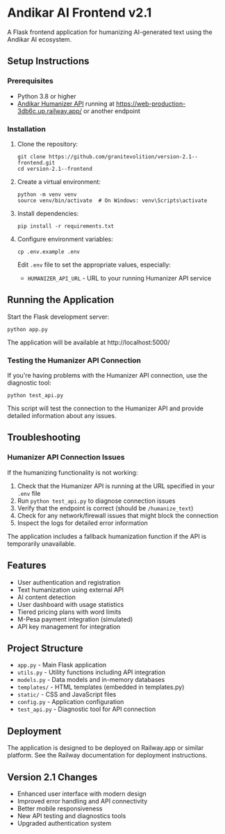 # Andikar AI Frontend v2.1

A Flask frontend application for humanizing AI-generated text using the Andikar AI ecosystem.

## Setup Instructions

### Prerequisites
- Python 3.8 or higher
- [Andikar Humanizer API](https://github.com/granitevolition/text-humanizer-api) running at https://web-production-3db6c.up.railway.app/ or another endpoint

### Installation

1. Clone the repository:
   ```
   git clone https://github.com/granitevolition/version-2.1--frontend.git
   cd version-2.1--frontend
   ```

2. Create a virtual environment:
   ```
   python -m venv venv
   source venv/bin/activate  # On Windows: venv\Scripts\activate
   ```

3. Install dependencies:
   ```
   pip install -r requirements.txt
   ```

4. Configure environment variables:
   ```
   cp .env.example .env
   ```
   Edit `.env` file to set the appropriate values, especially:
   - `HUMANIZER_API_URL` - URL to your running Humanizer API service

## Running the Application

Start the Flask development server:
```
python app.py
```

The application will be available at http://localhost:5000/

### Testing the Humanizer API Connection

If you're having problems with the Humanizer API connection, use the diagnostic tool:

```
python test_api.py
```

This script will test the connection to the Humanizer API and provide detailed information about any issues.

## Troubleshooting

### Humanizer API Connection Issues

If the humanizing functionality is not working:

1. Check that the Humanizer API is running at the URL specified in your `.env` file
2. Run `python test_api.py` to diagnose connection issues
3. Verify that the endpoint is correct (should be `/humanize_text`)
4. Check for any network/firewall issues that might block the connection
5. Inspect the logs for detailed error information

The application includes a fallback humanization function if the API is temporarily unavailable.

## Features

- User authentication and registration
- Text humanization using external API
- AI content detection
- User dashboard with usage statistics
- Tiered pricing plans with word limits
- M-Pesa payment integration (simulated)
- API key management for integration

## Project Structure

- `app.py` - Main Flask application
- `utils.py` - Utility functions including API integration
- `models.py` - Data models and in-memory databases
- `templates/` - HTML templates (embedded in templates.py)
- `static/` - CSS and JavaScript files
- `config.py` - Application configuration
- `test_api.py` - Diagnostic tool for API connection

## Deployment

The application is designed to be deployed on Railway.app or similar platform. See the Railway documentation for deployment instructions.

## Version 2.1 Changes

- Enhanced user interface with modern design
- Improved error handling and API connectivity
- Better mobile responsiveness
- New API testing and diagnostics tools
- Upgraded authentication system
